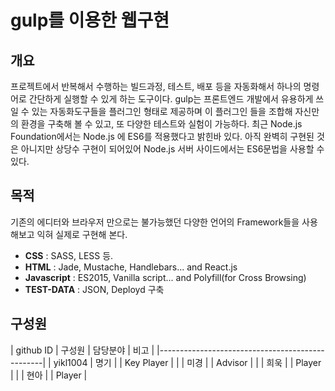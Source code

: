 # gulp를 이용한 웹구현

## 개요
프로젝트에서 반복해서 수행하는 빌드과정, 테스트, 배포 등을 자동화해서 하나의 명령어로 간단하게 실행할 수 있게 하는 도구이다.
gulp는 프론트엔드 개발에서 유용하게 쓰일 수 있는 자동화도구들을 플러그인 형태로 제공하며 이 플러그인 들을 조합해 자신만의 환경을 구축해 볼 수 있고, 또 다양한 테스트와 실험이 가능하다. 최근 Node.js Foundation에서는 Node.js 에 ES6를 적용했다고 밝힌바 있다. 아직 완벽히 구현된 것은 아니지만 상당수 구현이 되어있어 Node.js 서버 사이드에서는 ES6문법을 사용할 수 있다.

## 목적
기존의 에디터와 브라우저 만으로는 불가능했던 다양한 언어의 Framework들을 사용해보고 익혀 실제로 구현해 본다.
- **CSS** : SASS, LESS 등.
- **HTML** : Jade, Mustache, Handlebars... and React.js
- **Javascript** : ES2015, Vanilla script... and Polyfill(for Cross Browsing)
- **TEST-DATA** : JSON, Deployd 구축

## 구성원
| github ID    | 구성원 | 담당분야  | 비고        |
|-------------------------------------------------|
| yikl1004     | 명기   |           | Key Player  |
|              | 미경   |           | Advisor     |
|              | 희욱   |           | Player      |
|              | 현아   |           | Player      |
